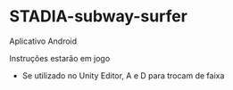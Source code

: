 # STADIA-subway-surfer

Aplicativo Android

Instruções estarão em jogo
- Se utilizado no Unity Editor, A e D para trocam de faixa
